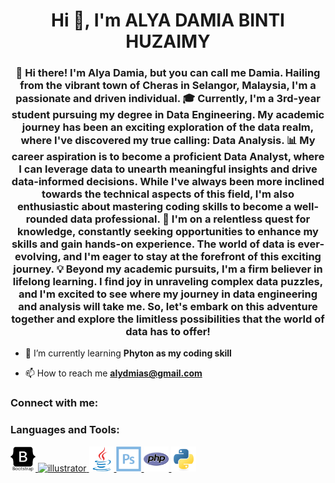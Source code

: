 <h1 align="center">Hi 👋, I'm ALYA DAMIA BINTI HUZAIMY</h1>
<h3 align="center">👋 Hi there! I'm Alya Damia, but you can call me Damia. Hailing from the vibrant town of Cheras in Selangor, Malaysia, I'm a passionate and driven individual. 🎓 Currently, I'm a 3rd-year student pursuing my degree in Data Engineering. My academic journey has been an exciting exploration of the data realm, where I've discovered my true calling: Data Analysis. 📊 My career aspiration is to become a proficient Data Analyst, where I can leverage data to unearth meaningful insights and drive data-informed decisions. While I've always been more inclined towards the technical aspects of this field, I'm also enthusiastic about mastering coding skills to become a well-rounded data professional. 🚀 I'm on a relentless quest for knowledge, constantly seeking opportunities to enhance my skills and gain hands-on experience. The world of data is ever-evolving, and I'm eager to stay at the forefront of this exciting journey. 💡 Beyond my academic pursuits, I'm a firm believer in lifelong learning. I find joy in unraveling complex data puzzles, and I'm excited to see where my journey in data engineering and analysis will take me. So, let's embark on this adventure together and explore the limitless possibilities that the world of data has to offer!</h3>

- 🌱 I’m currently learning **Phyton as my coding skill**

- 📫 How to reach me **alydmias@gmail.com**

<h3 align="left">Connect with me:</h3>
<p align="left">
</p>

<h3 align="left">Languages and Tools:</h3>
<p align="left"> <a href="https://getbootstrap.com" target="_blank" rel="noreferrer"> <img src="https://raw.githubusercontent.com/devicons/devicon/master/icons/bootstrap/bootstrap-plain-wordmark.svg" alt="bootstrap" width="40" height="40"/> </a> <a href="https://www.adobe.com/in/products/illustrator.html" target="_blank" rel="noreferrer"> <img src="https://www.vectorlogo.zone/logos/adobe_illustrator/adobe_illustrator-icon.svg" alt="illustrator" width="40" height="40"/> </a> <a href="https://www.java.com" target="_blank" rel="noreferrer"> <img src="https://raw.githubusercontent.com/devicons/devicon/master/icons/java/java-original.svg" alt="java" width="40" height="40"/> </a> <a href="https://www.photoshop.com/en" target="_blank" rel="noreferrer"> <img src="https://raw.githubusercontent.com/devicons/devicon/master/icons/photoshop/photoshop-line.svg" alt="photoshop" width="40" height="40"/> </a> <a href="https://www.php.net" target="_blank" rel="noreferrer"> <img src="https://raw.githubusercontent.com/devicons/devicon/master/icons/php/php-original.svg" alt="php" width="40" height="40"/> </a> <a href="https://www.python.org" target="_blank" rel="noreferrer"> <img src="https://raw.githubusercontent.com/devicons/devicon/master/icons/python/python-original.svg" alt="python" width="40" height="40"/> </a> </p>
